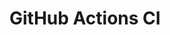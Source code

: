 # GitHub Actions CI








































































































































































































































































































































































































































































































































































































































































































































































































































































































































































































































































































































































































































